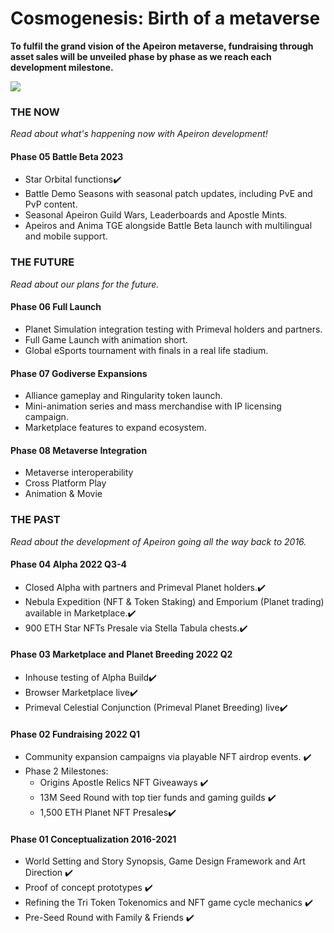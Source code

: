 # Cosmogenesis: Birth of a metaverse

**To fulfil the grand vision of the Apeiron metaverse, fundraising through asset sales will be unveiled phase by phase as we reach each development milestone.**

![](https://lh3.googleusercontent.com/t4-ik6WHGv1x-Wi6PQCjCccO4zl7cxJ8CH3ofE8jGtlCw3\_cDVQeSsuCwOnkEMoP1tAj0bdaKEew47G66XTW8YpqsfS41yLfoSnV6uhJ\_6KZ6qCxZlX-9UmgakTEm7srCeUnCDg5)

### THE NOW

_Read about what's happening now with Apeiron development!_&#x20;

#### Phase 05 Battle Beta 2023

* Star Orbital functions✔️
* Battle Demo Seasons with seasonal patch updates, including PvE and PvP content.
* Seasonal Apeiron Guild Wars, Leaderboards and Apostle Mints.
* Apeiros and Anima TGE alongside Battle Beta launch with multilingual and mobile support.

### THE FUTURE

_Read about our plans for the future._&#x20;

#### Phase 06 Full Launch

* Planet Simulation integration testing with Primeval holders and partners.
* Full Game Launch with animation short.
* Global eSports tournament with finals in a real life stadium.

#### Phase 07 Godiverse Expansions

* Alliance gameplay and Ringularity token launch.
* Mini-animation series and mass merchandise with IP licensing campaign.
* Marketplace features to expand ecosystem.

#### Phase 08 Metaverse Integration

* Metaverse interoperability
* Cross Platform Play
* Animation & Movie

### THE PAST

_Read about the development of Apeiron going all the way back to 2016._

#### Phase 04 Alpha 2022 Q3-4&#x20;

* Closed Alpha with partners and Primeval Planet holders.✔️
* Nebula Expedition (NFT & Token Staking) and Emporium (Planet trading) available in Marketplace.✔️
* 900 ETH Star NFTs Presale via Stella Tabula chests.✔️

#### Phase 03 Marketplace and Planet Breeding 2022 Q2&#x20;

* Inhouse testing of Alpha Build✔️
* Browser Marketplace live✔️
* Primeval Celestial Conjunction (Primeval Planet Breeding) live✔️&#x20;

#### Phase 02 Fundraising 2022 Q1

* Community expansion campaigns via playable NFT airdrop events. ✔️
* Phase 2 Milestones:&#x20;
  * Origins Apostle Relics NFT Giveaways ✔️
  * 13M Seed Round with top tier funds and gaming guilds ✔️
  * 1,500 ETH Planet NFT Presales✔️

#### Phase 01 Conceptualization 2016-2021&#x20;

* World Setting and Story Synopsis, Game Design Framework and Art Direction ✔️
* Proof of concept prototypes ✔️
* Refining the Tri Token Tokenomics and NFT game cycle mechanics ✔️
* Pre-Seed Round with Family & Friends ✔️

